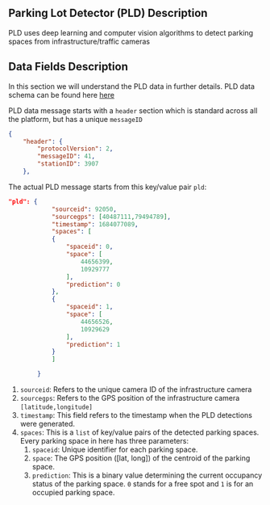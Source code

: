 
## Parking Lot Detector (PLD) Description
PLD uses deep learning and computer vision algorithms to detect parking spaces from infrastructure/traffic cameras


## Data Fields Description
In this section we will understand the PLD data in further details. PLD data schema can be found here [here](https://github.com/5gmeta/5gmeta-dev/blob/main/datasets/cits-unimore-modena-pld.json)

PLD data message starts with a `header` section which is standard across all the platform, but has a unique `messageID`

```JSON
{
    "header": {
        "protocolVersion": 2,
        "messageID": 41,
        "stationID": 3907
    },
```

The actual PLD message starts from this key/value pair `pld`:

```JSON
"pld": {
            "sourceid": 92050,
            "sourcegps": [40487111,79494789],
            "timestamp": 1684077089,
            "spaces": [
            {
                "spaceid": 0,
                "space": [
                    44656399,
                    10929777
                ],
                "prediction": 0
            },
            {
                "spaceid": 1,
                "space": [
                    44656526,
                    10929629
                ],
                "prediction": 1
            }
            ]

        }

```

1. `sourceid`: Refers to the unique camera ID of the infrastructure camera
2. `sourcegps`: Refers to the GPS position of the infrastructure camera `[latitude,longitude]`
3. `timestamp`: This field refers to the timestamp when the PLD detections were generated.
4. `spaces`: This is a `list` of key/value pairs of the detected parking spaces. Every parking space in here has three parameters:
    1. `spaceid`: Unique identifier for each parking space.
    2. `space`: The GPS position ([lat, long]) of the centroid of the parking space.
    3. `prediction`: This is a binary value determining the current occupancy status of the parking space. `0` stands for a free spot and `1` is for an occupied parking space.
    

